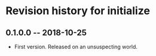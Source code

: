 # Revision history for initialize

## 0.1.0.0 -- 2018-10-25

* First version. Released on an unsuspecting world.
